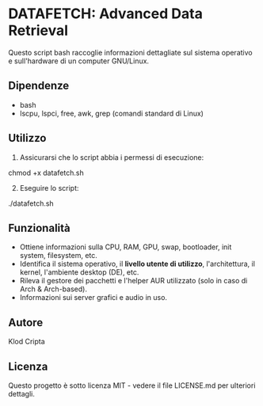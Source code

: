# DATAFETCH: Advanced Data Retrieval

Questo script bash raccoglie informazioni dettagliate sul sistema operativo e sull'hardware di un computer GNU/Linux.

## Dipendenze
- bash
- lscpu, lspci, free, awk, grep (comandi standard di Linux)

## Utilizzo
1. Assicurarsi che lo script abbia i permessi di esecuzione:

chmod +x datafetch.sh

2. Eseguire lo script:

./datafetch.sh

## Funzionalità
- Ottiene informazioni sulla CPU, RAM, GPU, swap, bootloader, init system, filesystem, etc.
- Identifica il sistema operativo, il **livello utente di utilizzo**, l'architettura, il kernel, l'ambiente desktop (DE), etc.
- Rileva il gestore dei pacchetti e l'helper AUR utilizzato (solo in caso di Arch & Arch-based).
- Informazioni sui server grafici e audio in uso.

## Autore
Klod Cripta

## Licenza
Questo progetto è sotto licenza MIT - vedere il file LICENSE.md per ulteriori dettagli.
